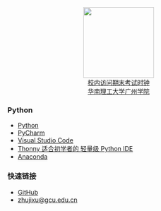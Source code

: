 <div align="center">
<img src="https://raw.githubusercontent.com/zhujixu/xuefulu.com/master/SOE.png" height="160" width="160" >
</div>

<div align="center"><a href="http://10.5.1.246/clock">校内访问期末考试时钟</a></div>
<div align="center"><a href="http://www.gcu.edu.cn/">华南理工大学广州学院</a></div>

### **Python**
+ [Python](https://www.python.org/downloads/)
+ [PyCharm](http://www.jetbrains.com/pycharm/download/)
+ [Visual Studio Code](https://code.visualstudio.com/)
+ [Thonny 适合初学者的 轻量级 Python IDE](https://thonny.org/)
+ [Anaconda](https://www.anaconda.com/distribution/)

### **快速链接**
+ [GitHub](https://github.com/login)
+ <zhujixu@gcu.edu.cn>

